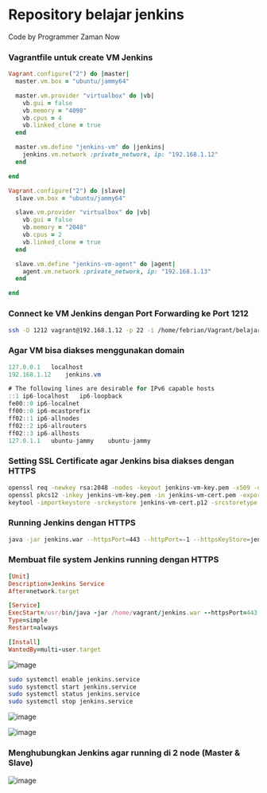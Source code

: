 # Repository belajar jenkins

Code by Programmer Zaman Now

### Vagrantfile untuk create VM Jenkins
```ruby
Vagrant.configure("2") do |master|
  master.vm.box = "ubuntu/jammy64"

  master.vm.provider "virtualbox" do |vb|
    vb.gui = false
    vb.memory = "4098"
    vb.cpus = 4
    vb.linked_clone = true
  end

  master.vm.define "jenkins-vm" do |jenkins|
    jenkins.vm.network :private_network, ip: "192.168.1.12"
  end

end

Vagrant.configure("2") do |slave|
  slave.vm.box = "ubuntu/jammy64"

  slave.vm.provider "virtualbox" do |vb|
    vb.gui = false
    vb.memory = "2048"
    vb.cpus = 2
    vb.linked_clone = true
  end

  slave.vm.define "jenkins-vm-agent" do |agent|
    agent.vm.network :private_network, ip: "192.168.1.13"
  end

end
```

### Connect ke VM Jenkins dengan Port Forwarding ke Port 1212 
```bash
ssh -D 1212 vagrant@192.168.1.12 -p 22 -i /home/febrian/Vagrant/belajar-jenkins/.vagrant/machines/jenkins-vm/virtualbox/private_key 
```
### Agar VM bisa diakses menggunakan domain
```java
127.0.0.1	localhost
192.168.1.12	jenkins.vm

# The following lines are desirable for IPv6 capable hosts
::1	ip6-localhost	ip6-loopback
fe00::0	ip6-localnet
ff00::0	ip6-mcastprefix
ff02::1	ip6-allnodes
ff02::2	ip6-allrouters
ff02::3	ip6-allhosts
127.0.1.1	ubuntu-jammy	ubuntu-jammy
```
### Setting SSL Certificate agar Jenkins bisa diakses dengan HTTPS
```bash
openssl req -newkey rsa:2048 -nodes -keyout jenkins-vm-key.pem -x509 -days 365 -out jenkins-vm-cert.pem
openssl pkcs12 -inkey jenkins-vm-key.pem -in jenkins-vm-cert.pem -export -out jenkins-vm-cert.p12
keytool -importkeystore -srckeystore jenkins-vm-cert.p12 -srcstoretype pkcs12 -destkeystore jenkins-vm.jks -deststoretype JKS
```
### Running Jenkins dengan HTTPS 
```bash
java -jar jenkins.war --httpsPort=443 --httpPort=-1 --httpsKeyStore=jenkins-vm.jks --httpsKeyStorePassword="rahasia" &
```
### Membuat file system Jenkins running dengan HTTPS
```ruby
[Unit]
Description=Jenkins Service
After=network.target

[Service]
ExecStart=/usr/bin/java -jar /home/vagrant/jenkins.war --httpsPort=443 --httpPort=-1 --httpsKeyStore=/home/vagrant/jenkins-vm.jks --httpsKeyStorePassword="pseud0nyms"
Type=simple
Restart=always

[Install]
WantedBy=multi-user.target
```
![image](https://github.com/febri4n/jenkins-playground/assets/18482250/b8619a12-39ad-4557-85cf-4227e81d9898)

```bash
sudo systemctl enable jenkins.service
sudo systemctl start jenkins.service
sudo systemctl status jenkins.service
sudo systemctl stop jenkins.service

```
![image](https://github.com/febri4n/jenkins-playground/assets/18482250/0c8ac246-2a1a-4852-b218-da1c50477db1)

![image](https://github.com/febri4n/jenkins-playground/assets/18482250/0f98931a-12bb-40cb-b05a-82518f2f4bb6)

### Menghubungkan Jenkins agar running di 2 node (Master & Slave)

![image](https://github.com/febri4n/jenkins-playground/assets/18482250/3dec2bdf-9a9a-4409-8208-e741f058540f)
